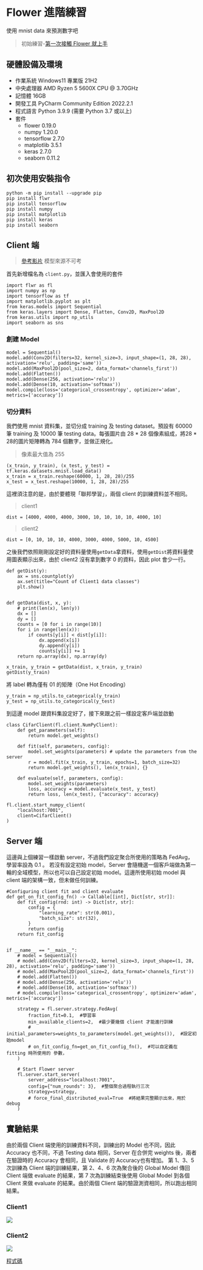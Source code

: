 # Flower 進階練習
使用 mnist data 來預測數字吧
> 初始練習-[第一次接觸 Flower 就上手](https://hackmd.io/@GvGUX7NOQlezhmIjgNA4tw/Hy9Lfnrej)
## 硬體設備及環境
- 作業系統 Windows11 專業版 21H2
- 中央處理器 AMD Ryzen 5 5600X CPU @ 3.70GHz
- 記憶體 16GB
- 開發工具 PyCharm Community Edition 2022.2.1
- 程式語言 Python 3.9.9 (需要 Python 3.7 或以上)
- 套件
    - flower 0.19.0
    - numpy 1.20.0
    - tensorflow 2.7.0
    - matplotlib 3.5.1
    - keras 2.7.0
    - seaborn 0.11.2

## 初次使用安裝指令
```
python -m pip install --upgrade pip 
pip install flwr
pip install tensorflow
pip install numpy
pip install matplotlib
pip install keras
pip install seaborn
```

## Client 端
> [參考影片](https://youtu.be/3GIb707Yj8k)
> 模型來源不可考

首先新增檔名為 `client.py`，並匯入會使用的套件
```python=
import flwr as fl
import numpy as np
import tensorflow as tf
import matplotlib.pyplot as plt
from keras.models import Sequential
from keras.layers import Dense, Flatten, Conv2D, MaxPool2D
from keras.utils import np_utils
import seaborn as sns
``` 

### 創建 Model
```python=37
model = Sequential()
model.add(Conv2D(filters=32, kernel_size=3, input_shape=(1, 28, 28), activation='relu', padding='same'))
model.add(MaxPool2D(pool_size=2, data_format='channels_first'))
model.add(Flatten())
model.add(Dense(256, activation='relu'))
model.add(Dense(10, activation='softmax'))
model.compile(loss='categorical_crossentropy', optimizer='adam', metrics=['accuracy'])
```

### 切分資料
我們使用 mnist 資料集，並切分成 training 及 testing dataset。預設有 60000 筆 training 及 10000 筆 testing data。每張圖片由 28 * 28 個像素組成，將28 * 28的圖片矩陣轉為 784 個數字，並做正規化。
> 像素最大值為 255
```python=46
(x_train, y_train), (x_test, y_test) = tf.keras.datasets.mnist.load_data()
x_train = x_train.reshape(60000, 1, 28, 28)/255
x_test = x_test.reshape(10000, 1, 28, 28)/255
```
這裡須注意的是，由於要體現「聯邦學習」，兩個 client 的訓練資料並不相同。
> client1
```python=50
dist = [4000, 4000, 4000, 3000, 10, 10, 10, 10, 4000, 10]
```
> client2
```python=50
dist = [0, 10, 10, 10, 4000, 3000, 4000, 5000, 10, 4500]
```
之後我們依照剛剛設定好的資料量使用`getData`拿資料，使用`getDist`將資料量使用圖表顯示出來，由於 client2 沒有拿到數字 0 的資料，因此 plot 會少一行。 
```python=17
def getDist(y):
    ax = sns.countplot(y)
    ax.set(title="Count of Client1 data classes")
    plt.show()


def getData(dist, x, y):
    # print(len(x), len(y))
    dx = []
    dy = []
    counts = [0 for i in range(10)]
    for i in range(len(x)):
        if counts[y[i]] < dist[y[i]]:
            dx.append(x[i])
            dy.append(y[i])
            counts[y[i]] += 1
    return np.array(dx), np.array(dy)
```
```python=51
x_train, y_train = getData(dist, x_train, y_train)
getDist(y_train)
```

將 label 轉為僅有 01 的矩陣（One Hot Encoding）
```python=53
y_train = np_utils.to_categorical(y_train)
y_test = np_utils.to_categorical(y_test)
```
到這邊 model 跟資料集設定好了，接下來跟之前一樣設定客戶端並啟動

```python=57
class CifarClient(fl.client.NumPyClient):
    def get_parameters(self):
        return model.get_weights()

    def fit(self, parameters, config):
        model.set_weights(parameters) # update the parameters from the server
        r = model.fit(x_train, y_train, epochs=1, batch_size=32)
        return model.get_weights(), len(x_train), {}

    def evaluate(self, parameters, config):
        model.set_weights(parameters)
        loss, accuracy = model.evaluate(x_test, y_test)
        return loss, len(x_test), {"accuracy": accuracy}

fl.client.start_numpy_client(
    "localhost:7001",
    client=CifarClient()
)
```

## Server 端
這邊與上個練習一樣啟動 server，不過我們設定聚合所使用的策略為 FedAvg，學習率設為 0.1 。
若沒有設定初始 model，Server 會隨機選一個客戶端做為第一輪的全域模型，所以也可以自己設定初始 model。這邊所使用初始 model 與 client 端的架構一致，但未做任何訓練。

```python=14
#Configuring client fit and client evaluate
def get_on_fit_config_fn() -> Callable[[int], Dict[str, str]]:
    def fit_config(rnd: int) -> Dict[str, str]:
        config = {
            "learning_rate": str(0.001),
            "batch_size": str(32),
        }
        return config
    return fit_config


if __name__ == "__main__":
    # model = Sequential()
    # model.add(Conv2D(filters=32, kernel_size=3, input_shape=(1, 28, 28), activation='relu', padding='same'))
    # model.add(MaxPool2D(pool_size=2, data_format='channels_first'))
    # model.add(Flatten())
    # model.add(Dense(256, activation='relu'))
    # model.add(Dense(10, activation='softmax'))
    # model.compile(loss='categorical_crossentropy', optimizer='adam', metrics=['accuracy'])

    strategy = fl.server.strategy.FedAvg(
        fraction_fit=0.1,  #學習率
        min_available_clients=2,  #最少要幾個 client 才能進行訓練
        # initial_parameters=weights_to_parameters(model.get_weights()),  #設定初始model
        # on_fit_config_fn=get_on_fit_config_fn(),  #可以自定義在 fitting 時所使用的 參數，
    )

    # Start Flower server
    fl.server.start_server(
        server_address="localhost:7001",
        config={"num_rounds": 3},  #整個聚合過程執行三次
        strategy=strategy,
        # force_final_distributed_eval=True  #將結果完整顯示出來，用於 debug
    )
```
## 實驗結果
由於兩個 Client 端使用的訓練資料不同，訓練出的 Model 也不同，因此 Accuracy 也不同，不過 Testing data 相同，Server 在合併完 weights 後，兩者在驗證時的 Accuracy 會相同，且 Validate 的 Accuracy也有增加。
第 1、3、5 次訓練為 Client 端的訓練結果，第 2、4、6 次為聚合後的 Global Model 傳回 Client 端做 evaluate 的結果，第 7 次為訓練結束後使用 Global Model 到各個 Client 來做 evaluate 的結果。由於兩個 Client 端的驗證測資相同，所以跑出相同結果。

### Client1
![](https://i.imgur.com/JILffZU.png)
### Client2
![](https://i.imgur.com/IMGE3uH.png)

[程式碼](https://github.com/sheway/Flower_mnist)